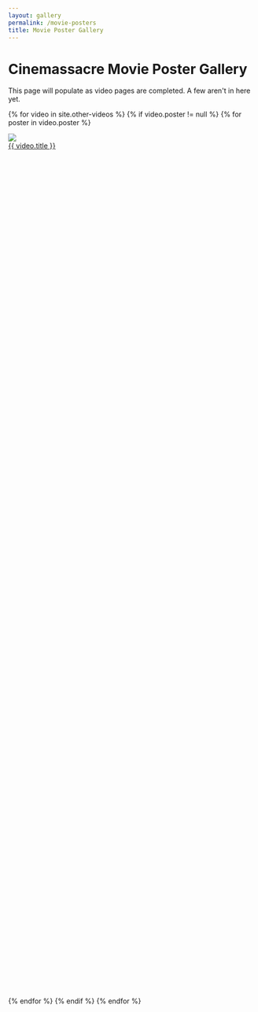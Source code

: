 ```yaml
---
layout: gallery
permalink: /movie-posters
title: Movie Poster Gallery
---
```


<h1 class="center">Cinemassacre Movie Poster Gallery</h1>

<p>This page will populate as video pages are completed. A few aren't in here yet.</p>

<div class="gallery">

{% for video in site.other-videos %}
  {% if video.poster != null %}
    {% for poster in video.poster %}
      <div class="tile" style="width: 30%; height: 45%;">
        <a href="/assets/images/posters/{{ poster }}" data-caption="{{ video.title }}">
          <img src="/assets/images/posters/{{ poster }}">
        </a>
        <div class="desc"><a href="{{ video.url }}">{{ video.title }}</a></div>
      </div>
    {% endfor %}
  {% endif %}
{% endfor %}
</div>